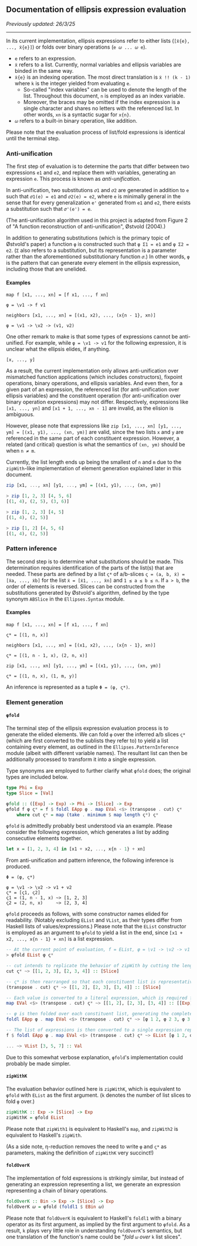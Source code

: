 ## Documentation of ellipsis expression evaluation

*Previously updated: 26/3/25*

---

In its current implementation, ellipsis expressions refer to
either lists (`[ẍ{e}, ..., ẍ{e}]`) or folds over binary operations (`e 𝜔 ... 𝜔 e`).
- `e` refers to an expression.
- `ẍ` refers to a list. Currently, normal variables and ellipsis variables are binded in the same way.
- `ẍ{e}` is an indexing operation. The most direct translation is `ẍ !! (k - 1)` where `k` is the integer yielded from evaluating `e`. 
    - So-called "index variables" can be used to denote the length of the list. Throughout this document, `n` is employed as an index variable.
    - Moreover, the braces may be omitted if the index expression is a single character and shares no letters with the referenced list. In other words, `xn` is a syntactic sugar for `x{n}`.
- `𝜔` refers to a built-in binary operation, like addition.

Please note that the evaluation process of list/fold expressions is identical until the terminal step.

### Anti-unification

The first step of evaluation is to determine the parts that differ between two expressions `e1` and `e2`, and replace them with variables, generating an expression `e`. This process is known as *anti-unification*.

In anti-unification, two substitutions `𝜎1` and `𝜎2` are generated in addition to `e` such that `𝜎1(e) = e1` and `𝜎2(e) = e2`, where `e` is minimally general in the sense that for every generalization `e'` generated from `e1` and `e2`, there exists a substitution such that `𝜎'(e') = e`. 

(The anti-unification algorithm used in this project is adapted from Figure 2 of "A function reconstruction of anti-unification", Østvold (2004).)

In addition to generating substitutions (which is the primary topic of Østvold's paper) a function `φ` is constructed such that `φ Σ1 = e1` and `φ Σ2 = e2`. (`Σ` also refers to a substitution, but its representation is a parameter rather than the aforementioned substitutionary function `𝜎`.) In other words, `φ` is the pattern that can generate every element in the ellipsis expression, including those that are unelided.

#### Examples

```
map f [x1, ..., xn] = [f x1, ..., f xn]

φ = \v1 -> f v1
```

```
neighbors [x1, ..., xn] = [(x1, x2), ..., (x{n - 1}, xn)]

φ = \v1 -> \v2 -> (v1, v2)
```

One other remark to make is that some types of expressions cannot be anti-unified. For example, while `φ = \v1 -> v1` for the following expression, it is unclear what the ellipsis elides, if anything.

```
[x, ..., y]
```

As a result, the current implementation only allows anti-unification over mismatched function applications (which includes constructors), fixpoint operations,  binary operations, and ellipsis variables. And even then, for a given part of an expression, the referenced list (for anti-unification over ellipsis variables) and the constituent operation (for anti-unification over binary operation expressions) may not differ. Respectively, expressions like `[x1, ..., yn]` and `[x1 + 1, ..., xn - 1]` are invalid, as the elision is ambiguous. 

However, please note that expressions like `zip [x1, ..., xn] [y1, ..., ym] = [(x1, y1), ..., (xn, ym)]` are valid, since the two lists `x` and `y` are referenced in the same part of each constituent expression. However, a related (and critical) question is what the semantics of `(xn, ym)` should be when `n ≠ m`. 

Currently, the list length ends up being the smallest of `n` and `m` due to the `zipWith`-like implementation of element generation explained later in this document.

```haskell
zip [x1, ..., xn] [y1, ..., ym] = [(x1, y1), ..., (xn, ym)]

> zip [1, 2, 3] [4, 5, 6]
[(1, 4), (2, 5), (3, 6)]

> zip [1, 2, 3] [4, 5]
[(1, 4), (2, 5)]

> zip [1, 2] [4, 5, 6]
[(1, 4), (2, 5)]
```

### Pattern inference

The second step is to determine what substitutions should be made. This determination requires identification of the parts of the list(s) that are needed. These parts are defined by a list `ς*` of a/b-slices `ς = (a, b, ẍ) = [ẍa, ..., ẍb]` for the list `ẍ = [ẍ1, ..., ẍn]` and `1 ≤ a ≤ b ≤ n`. If `a > b`, the order of elements is reversed. Slices can be constructed from the substitutions generated by Østvold's algorithm, defined by the type synonym `ABSlice` in the `Ellipses.Syntax` module.

#### Examples

```
map f [x1, ..., xn] = [f x1, ..., f xn]

ς* = [(1, n, x)]
```

```
neighbors [x1, ..., xn] = [(x1, x2), ..., (x{n - 1}, xn)]

ς* = [(1, n - 1, x), (2, n, x)]
```

```
zip [x1, ..., xn] [y1, ..., ym] = [(x1, y1), ..., (xn, ym)]

ς* = [(1, n, x), (1, m, y)]
```

An inference is represented as a tuple `Φ = (φ, ς*)`.

### Element generation

#### `φfold`

The terminal step of the ellipsis expression evaluation process is to generate the elided elements. We can fold `φ` over the inferred a/b slices `ς*` (which are first converted to the sublists they refer to) to yield a list containing every element, as outlined in the `Ellipses.PatternInference` module (albeit with different variable names). The resultant list can then be additionally processed to transform it into a single expression.

Type synonyms are employed to further clarify what `φfold` does; the original types are included below.

```haskell
type Phi = Exp
type Slice = [Val]

φfold :: ([Exp] -> Exp) -> Phi -> [Slice] -> Exp
φfold f φ ς* = f $ foldl EApp φ . map EVal <$> (transpose . cut) ς*
    where cut ς* = map (take . minimum $ map length ς*) ς*
```

`φfold` is admittedly probably best understood via an example. Please consider the following expression, which generates a list by adding consecutive elements together.

```haskell
let x = [1, 2, 3, 4] in [x1 + x2, ..., x{n - 1} + xn]
```

From anti-unification and pattern inference, the following inference is produced.

```
Φ = (φ, ς*)

φ = \v1 -> \v2 -> v1 + v2
ς* = [ς1, ς2]
ς1 = (1, n - 1, x) ~> [1, 2, 3]
ς2 = (2, n, x)     ~> [2, 3, 4]
```

`φfold` proceeds as follows, with some constructor names elided for readability. (Notably excluding `EList` and `VList`, as their types differ from Haskell lists of values/expressions.) Please note that the `EList` constructor is employed as an argument to `φfold` to yield a list in the end, since `[x1 + x2, ..., x{n - 1} + xn]` is a list expression.

```haskell
-- At the current point of evaluation, f = EList, φ = \v1 -> \v2 -> v1 + v2, and ς* is made up of list slices ς1 and ς2 which contain values.
> φfold EList φ ς*

-- cut intends to replicate the behavior of zipWith by cutting the length of every slice with respect to the shortest slice. Since every slice is the same length in this example, nothing happens.
cut ς* ~> [[1, 2, 3], [2, 3, 4]] :: [Slice]

-- ς* is then rearranged so that each constituent list is representative of the arguments passed together to φ.  
(transpose . cut) ς* ~> [[1, 2], [2, 3], [3, 4]] :: [Slice]

-- Each value is converted to a literal expression, which is required for applying φ. fmap makes this a little nicer!
map EVal <$> (transpose . cut) ς* ~> [[1, 2], [2, 3], [3, 4]] :: [[Exp]]

-- φ is then folded over each constituent list, generating the complete list of elements, including those elided by an ellipsis.
foldl EApp φ . map EVal <$> (transpose . cut) ς* ~> [φ 1 2, φ 2 3, φ 3 4] :: [Exp]

-- The list of expressions is then converted to a single expression representing a list. The ellipsis expression evaluation process is complete, and the resultant expression may now be fully evaluated in the usual manner.
f $ foldl EApp φ . map EVal <$> (transpose . cut) ς* ~> EList [φ 1 2, φ 2 3, φ 3 4] :: Exp

... ~> VList [3, 5, 7] :: Val
```

Due to this somewhat verbose explanation, `φfold`'s implementation could probably be made simpler.

#### `zipWithK`

The evaluation behavior outlined here is `zipWithK`, which is equivalent to `φfold` with `EList` as the first argument. (`k` denotes the number of list slices to fold `φ` over.)

```haskell
zipWithK :: Exp -> [Slice] -> Exp
zipWithK = φfold EList
```

Please note that `zipWith1` is equivalent to Haskell's `map`, and `zipWith2` is equivalent to Haskell's `zipWith`.

(As a side note, η-reduction removes the need to write `φ` and `ς*` as parameters, making the definition of `zipWithK` very succinct!)

#### `foldOverK`

The implementation of fold expressions is strikingly similar, but instead of generating an expression representing a list, we generate an expression representing a chain of binary operations.

```haskell
foldOverK :: Bin -> Exp -> [Slice] -> Exp
foldOverK 𝜔 = φfold (foldl1 $ EBin 𝜔)
```

Please note that `foldOverK` is equivalent to Haskell's `foldl1` with a binary operator as its first argument, as implied by the first argument to `φfold`. As a result, `k` plays very little role in understanding `foldOverK`'s semantics, but one translation of the function's name could be "*fold* `𝜔` *over* `k` list slices".